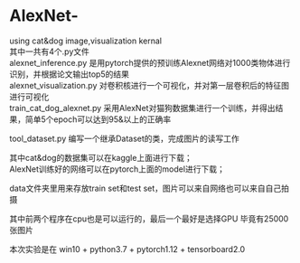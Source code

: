 # AlexNet-
using cat&amp;dog image,visualization kernal  
其中一共有4个.py文件  
alexnet_inference.py 是用pytorch提供的预训练Alexnet网络对1000类物体进行识别，并根据论文输出top5的结果  
alexnet_visualization.py 对卷积核进行一个可视化，并对第一层卷积后的特征图进行可视化  
train_cat_dog_alexnet.py 采用AlexNet对猫狗数据集进行一个训练，并得出结果，简单5个epoch可以达到95&以上的正确率  

tool_dataset.py 编写一个继承Dataset的类，完成图片的读写工作  

其中cat&dog的数据集可以在kaggle上面进行下载；  
AlexNet训练好的网络可以在pytorch上面的model进行下载；  

data文件夹里用来存放train set和test set，图片可以来自网络也可以来自自己拍摄  

其中前两个程序在cpu也是可以运行的，最后一个最好是选择GPU 毕竟有25000张图片  

本次实验是在 win10 + python3.7 + pytorch1.12 + tensorboard2.0  
